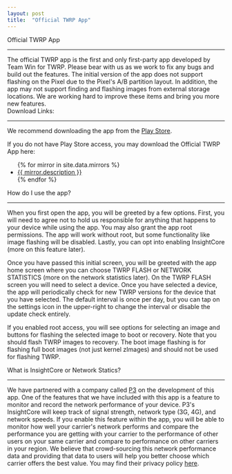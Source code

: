 ```yaml
---
layout: post
title:  "Official TWRP App"
---
```


<div class='page-heading'>Official TWRP App</div>
<hr />
The official TWRP app is the first and only first-party app developed by Team Win for TWRP. Please bear with us as we work to fix any bugs and build out the features. The initial version of the app does not support flashing on the Pixel due to the Pixel's A/B partition layout. In addition, the app may not support finding and flashing images from external storage locations. We are working hard to improve these items and bring you more new features.

<div class='page-heading'>Download Links:</div>
<hr />

We recommend downloading the app from the [Play Store](https://play.google.com/store/apps/details?id=me.twrp.twrpapp).

<p class="text">If you do not have Play Store access, you may download the Official TWRP App here:</p>
<ul>
{% for mirror in site.data.mirrors %}
  <li>
    <a href="{{ mirror.baseurl }}twrpapp">
      {{ mirror.description }}
    </a>
  </li>
{% endfor %}
</ul>

<div class='page-heading'>How do I use the app?</div>
<hr />

When you first open the app, you will be greeted by a few options. First, you will need to agree not to hold us responsible for anything that happens to your device while using the app. You may also grant the app root permissions. The app will work without root, but some functionality like image flashing will be disabled. Lastly, you can opt into enabling InsightCore (more on this feature later).

Once you have passed this initial screen, you will be greeted with the app home screen where you can choose TWRP FLASH or NETWORK STATISTICS (more on the network statistics later). On the TWRP FLASH screen you will need to select a device. Once you have selected a device, the app will periodically check for new TWRP versions for the device that you have selected. The default interval is once per day, but you can tap on the settings icon in the upper-right to change the interval or disable the update check entirely.

If you enabled root access, you will see options for selecting an image and buttons for flashing the selected image to boot or recovery. Note that you should flash TWRP images to recovery. The boot image flashing is for flashing full boot images (not just kernel zImages) and should not be used for flashing TWRP.

<div class='page-heading'>What is InsightCore or Network Statics?</div>
<hr />

We have partnered with a company called [P3](http://www.p3-group.com/) on the development of this app. One of the features that we have included with this app is a feature to monitor and record the network performance of your device. P3's InsightCore will keep track of signal strength, network type (3G, 4G), and network speeds. If you enable this feature within the app, you will be able to monitor how well your carrier's network performs and compare the performance you are getting with your carrier to the performance of other users on your same carrier and compare to performance on other carriers in your region. We believe that crowd-sourcing this network performance data and providing that data to users will help you better choose which carrier offers the best value. You may find their privacy policy [here](privacypolicy.pdf).
